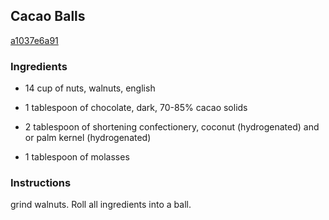 ## Cacao Balls

[a1037e6a91](http://www.food.com/recipe/cacao-balls-522258)

### Ingredients

 - 14 cup of nuts, walnuts, english

 - 1 tablespoon of chocolate, dark, 70-85% cacao solids

 - 2 tablespoon of shortening confectionery, coconut (hydrogenated) and or palm kernel (hydrogenated)

 - 1 tablespoon of molasses

### Instructions

grind walnuts. Roll all ingredients into a ball.